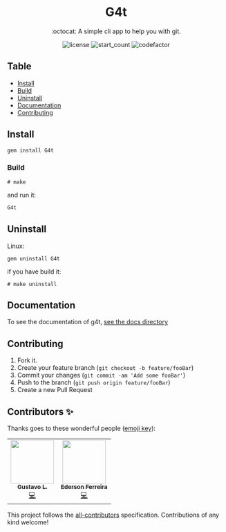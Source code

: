 <div align=center>
  <h1>G4t</h1>
  <p>:octocat: A simple cli app to help you with git.</p>
  <img src="https://img.shields.io/badge/License-MIT-yellow.svg" alt="license" />
  <img src="https://img.shields.io/github/stars/freazesss/g4t.svg" alt="start_count"/>
  <img src="https://www.codefactor.io/repository/github/labsz/g4t/badge" alt="codefactor" />
</div>

## Table

- [Install](#install)
- [Build](#Build)
- [Uninstall](#Uninstall)
- [Documentation](./docs/README.md)
- [Contributing](#Contributing)

## Install

```ascii
gem install G4t
```

### Build

```ascii
# make
```

and run it:

```sh
G4t
```

## Uninstall

Linux:

```ascii
gem uninstall G4t
```

if you have build it:

```ascii
# make uninstall
```

## Documentation

To see the documentation of g4t, [see the docs directory](docs) 

## Contributing

1. Fork it.
2. Create your feature branch (`git checkout -b feature/fooBar`)
3. Commit your changes (`git commit -am 'Add some fooBar'`)
4. Push to the branch (`git push origin feature/fooBar`)
5. Create a new Pull Request

## Contributors ✨

Thanks goes to these wonderful people ([emoji key](https://allcontributors.org/docs/en/emoji-key)):

<!-- ALL-CONTRIBUTORS-LIST:START - Do not remove or modify this section -->
<!-- prettier-ignore-start -->
<!-- markdownlint-disable -->
<table>
  <tr>
    <td align="center"><a href="http://freazesss.netlify.app"><img src="https://avatars3.githubusercontent.com/u/60306241?v=4" width="100px;" alt=""/><br /><sub><b>Gustavo L.</b></sub></a><br /><a href="https://github.com/freazesss/g4t/commits?author=freazesss" title="Code">💻</a></td>
    <td align="center"><a href="https://github.com/edersonferreira"><img src="https://avatars3.githubusercontent.com/u/54503981?v=4" width="100px;" alt=""/><br /><sub><b>Ederson Ferreira</b></sub></a><br /><a href="https://github.com/freazesss/g4t/commits?author=edersonferreira" title="Code">💻</a></td>
  </tr>
</table>

<!-- markdownlint-enable -->
<!-- prettier-ignore-end -->
<!-- ALL-CONTRIBUTORS-LIST:END -->

This project follows the [all-contributors](https://github.com/all-contributors/all-contributors) specification. Contributions of any kind welcome!
